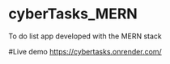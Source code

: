 # cyberTasks_MERN
 To do list app developed with the MERN stack

#Live demo
https://cybertasks.onrender.com/
